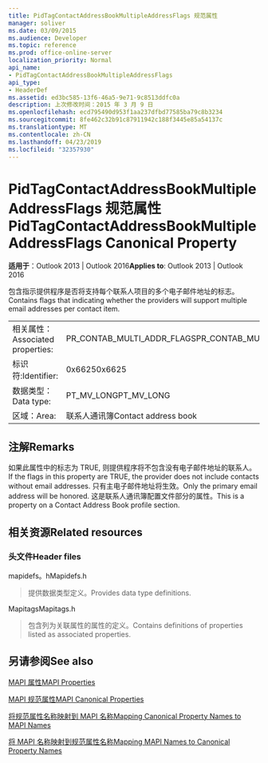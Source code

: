 ```yaml
---
title: PidTagContactAddressBookMultipleAddressFlags 规范属性
manager: soliver
ms.date: 03/09/2015
ms.audience: Developer
ms.topic: reference
ms.prod: office-online-server
localization_priority: Normal
api_name:
- PidTagContactAddressBookMultipleAddressFlags
api_type:
- HeaderDef
ms.assetid: ed3bc585-13f6-46a5-9e71-9c8513ddfc0a
description: 上次修改时间：2015 年 3 月 9 日
ms.openlocfilehash: ecd795490d953f1aa237dfbd77585ba79c8b3234
ms.sourcegitcommit: 8fe462c32b91c87911942c188f3445e85a54137c
ms.translationtype: MT
ms.contentlocale: zh-CN
ms.lasthandoff: 04/23/2019
ms.locfileid: "32357930"
---
```

# <a name="pidtagcontactaddressbookmultipleaddressflags-canonical-property"></a><span data-ttu-id="4d1d2-103">PidTagContactAddressBookMultipleAddressFlags 规范属性</span><span class="sxs-lookup"><span data-stu-id="4d1d2-103">PidTagContactAddressBookMultipleAddressFlags Canonical Property</span></span>

  
  
<span data-ttu-id="4d1d2-104">**适用于**：Outlook 2013 | Outlook 2016</span><span class="sxs-lookup"><span data-stu-id="4d1d2-104">**Applies to**: Outlook 2013 | Outlook 2016</span></span> 
  
<span data-ttu-id="4d1d2-105">包含指示提供程序是否将支持每个联系人项目的多个电子邮件地址的标志。</span><span class="sxs-lookup"><span data-stu-id="4d1d2-105">Contains flags that indicating whether the providers will support multiple email addresses per contact item.</span></span>
  
|||
|:-----|:-----|
|<span data-ttu-id="4d1d2-106">相关属性：</span><span class="sxs-lookup"><span data-stu-id="4d1d2-106">Associated properties:</span></span>  <br/> |<span data-ttu-id="4d1d2-107">PR_CONTAB_MULTI_ADDR_FLAGS</span><span class="sxs-lookup"><span data-stu-id="4d1d2-107">PR_CONTAB_MULTI_ADDR_FLAGS</span></span>  <br/> |
|<span data-ttu-id="4d1d2-108">标识符:</span><span class="sxs-lookup"><span data-stu-id="4d1d2-108">Identifier:</span></span>  <br/> |<span data-ttu-id="4d1d2-109">0x6625</span><span class="sxs-lookup"><span data-stu-id="4d1d2-109">0x6625</span></span>  <br/> |
|<span data-ttu-id="4d1d2-110">数据类型：</span><span class="sxs-lookup"><span data-stu-id="4d1d2-110">Data type:</span></span>  <br/> |<span data-ttu-id="4d1d2-111">PT_MV_LONG</span><span class="sxs-lookup"><span data-stu-id="4d1d2-111">PT_MV_LONG</span></span>  <br/> |
|<span data-ttu-id="4d1d2-112">区域：</span><span class="sxs-lookup"><span data-stu-id="4d1d2-112">Area:</span></span>  <br/> |<span data-ttu-id="4d1d2-113">联系人通讯簿</span><span class="sxs-lookup"><span data-stu-id="4d1d2-113">Contact address book</span></span>  <br/> |
   
## <a name="remarks"></a><span data-ttu-id="4d1d2-114">注解</span><span class="sxs-lookup"><span data-stu-id="4d1d2-114">Remarks</span></span>

<span data-ttu-id="4d1d2-115">如果此属性中的标志为 TRUE, 则提供程序将不包含没有电子邮件地址的联系人。</span><span class="sxs-lookup"><span data-stu-id="4d1d2-115">If the flags in this property are TRUE, the provider does not include contacts without email addresses.</span></span> <span data-ttu-id="4d1d2-116">只有主电子邮件地址将生效。</span><span class="sxs-lookup"><span data-stu-id="4d1d2-116">Only the primary email address will be honored.</span></span> <span data-ttu-id="4d1d2-117">这是联系人通讯簿配置文件部分的属性。</span><span class="sxs-lookup"><span data-stu-id="4d1d2-117">This is a property on a Contact Address Book profile section.</span></span>
  
## <a name="related-resources"></a><span data-ttu-id="4d1d2-118">相关资源</span><span class="sxs-lookup"><span data-stu-id="4d1d2-118">Related resources</span></span>

### <a name="header-files"></a><span data-ttu-id="4d1d2-119">头文件</span><span class="sxs-lookup"><span data-stu-id="4d1d2-119">Header files</span></span>

<span data-ttu-id="4d1d2-120">mapidefs。h</span><span class="sxs-lookup"><span data-stu-id="4d1d2-120">Mapidefs.h</span></span>
  
> <span data-ttu-id="4d1d2-121">提供数据类型定义。</span><span class="sxs-lookup"><span data-stu-id="4d1d2-121">Provides data type definitions.</span></span>
    
<span data-ttu-id="4d1d2-122">Mapitags</span><span class="sxs-lookup"><span data-stu-id="4d1d2-122">Mapitags.h</span></span>
  
> <span data-ttu-id="4d1d2-123">包含列为关联属性的属性的定义。</span><span class="sxs-lookup"><span data-stu-id="4d1d2-123">Contains definitions of properties listed as associated properties.</span></span>
    
## <a name="see-also"></a><span data-ttu-id="4d1d2-124">另请参阅</span><span class="sxs-lookup"><span data-stu-id="4d1d2-124">See also</span></span>



[<span data-ttu-id="4d1d2-125">MAPI 属性</span><span class="sxs-lookup"><span data-stu-id="4d1d2-125">MAPI Properties</span></span>](mapi-properties.md)
  
[<span data-ttu-id="4d1d2-126">MAPI 规范属性</span><span class="sxs-lookup"><span data-stu-id="4d1d2-126">MAPI Canonical Properties</span></span>](mapi-canonical-properties.md)
  
[<span data-ttu-id="4d1d2-127">将规范属性名称映射到 MAPI 名称</span><span class="sxs-lookup"><span data-stu-id="4d1d2-127">Mapping Canonical Property Names to MAPI Names</span></span>](mapping-canonical-property-names-to-mapi-names.md)
  
[<span data-ttu-id="4d1d2-128">将 MAPI 名称映射到规范属性名称</span><span class="sxs-lookup"><span data-stu-id="4d1d2-128">Mapping MAPI Names to Canonical Property Names</span></span>](mapping-mapi-names-to-canonical-property-names.md)

